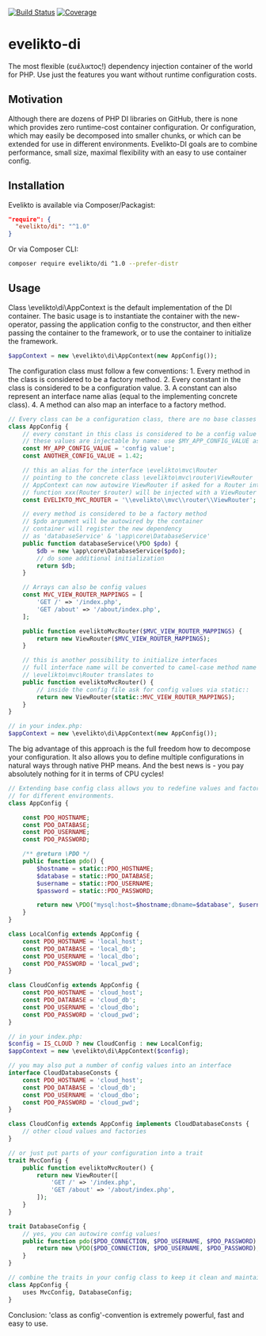 [![Build Status](https://travis-ci.com/ferderer/evelikto-di.svg?branch=master)](https://travis-ci.com/ferderer/evelikto-di)
[![Coverage](https://codecov.io/gh/ferderer/di/branch/master/graph/badge.svg)](https://codecov.io/gh/ferderer/di)

# evelikto-di
The most flexible (ευέλικτος!) dependency injection container of the world for PHP. Use just the features you want without runtime configuration costs.

## Motivation
Although there are dozens of PHP DI libraries on GitHub, there is none which provides zero runtime-cost container configuration. Or configuration, which may easily be decomposed into smaller chunks, or which can be extended for use in different environments.
Evelikto-DI goals are to combine performance, small size, maximal flexibility with an easy to use container config.

## Installation
Evelikto is available via Composer/Packagist:
```json
"require": {
  "evelikto/di": "^1.0"
}
```
Or via Composer CLI:
```bash
composer require evelikto/di ^1.0 --prefer-distr
```

## Usage
Class \evelikto\di\AppContext is the default implementation of the DI container. The basic usage is to instantiate the container with the new-operator, passing the application config to the constructor, and then either passing the container to the framework, or to use the container to initialize the framework.
```PHP
$appContext = new \evelikto\di\AppContext(new AppConfig());
```

The configuration class must follow a few conventions:
	1. Every method in the class is considered to be a factory method.
	2. Every constant in the class is considered to be a configuration value.
	3. A constant can also represent an interface name alias (equal to the implementing concrete class).
	4. A method can also map an interface to a factory method.

```PHP
// Every class can be a configuration class, there are no base classes
class AppConfig {
	// every constant in this class is considered to be a config value
	// these values are injectable by name: use $MY_APP_CONFIG_VALUE as argument
	const MY_APP_CONFIG_VALUE = 'config value';
	const ANOTHER_CONFIG_VALUE = 1.42;

	// this an alias for the interface \evelikto\mvc\Router
	// pointing to the concrete class \evelikto\mvc\router\ViewRouter
	// AppContext can now autowire ViewRouter if asked for a Router interface
	// function xxx(Router $router) will be injected with a ViewRouter instance.
	const EVELIKTO_MVC_ROUTER = '\\evelikto\\mvc\\router\\ViewRouter';

	// every method is considered to be a factory method
	// $pdo argument will be autowired by the container
	// container will register the new dependency
	// as 'databaseService' & '\app\core\DatabaseService'
	public function databaseService(\PDO $pdo) {
		$db = new \app\core\DatabaseService($pdo);
		// do some additional initialization
		return $db;
	}

	// Arrays can also be config values
	const MVC_VIEW_ROUTER_MAPPINGS = [
		'GET /' => '/index.php',
		'GET /about' => '/about/index.php',
	];

	public function eveliktoMvcRouter($MVC_VIEW_ROUTER_MAPPINGS) {
		return new ViewRouter($MVC_VIEW_ROUTER_MAPPINGS);
	}

	// this is another possibility to initialize interfaces
	// full interface name will be converted to camel-case method name
	// \evelikto\mvc\Router translates to
	public function eveliktoMvcRouter() {
		// inside the config file ask for config values via static::
		return new ViewRouter(static::MVC_VIEW_ROUTER_MAPPINGS);
	}
}

// in your index.php:
$appContext = new \evelikto\di\AppContext(new AppConfig());
```
The big advantage of this approach is the full freedom how to decompose your configuration. It also allows you to define multiple configurations in natural ways through native PHP means. And the best news is - you pay absolutely nothing for it in terms of CPU cycles!
```PHP
// Extending base config class allows you to redefine values and factories
// for different environments.
class AppConfig {

	const PDO_HOSTNAME;
	const PDO_DATABASE;
	const PDO_USERNAME;
	const PDO_PASSWORD;

	/** @return \PDO */
	public function pdo() {
		$hostname = static::PDO_HOSTNAME;
		$database = static::PDO_DATABASE;
		$username = static::PDO_USERNAME;
		$password = static::PDO_PASSWORD;

		return new \PDO("mysql:host=$hostname;dbname=$database", $username, $password);
	}
}

class LocalConfig extends AppConfig {
	const PDO_HOSTNAME = 'local_host';
	const PDO_DATABASE = 'local_db';
	const PDO_USERNAME = 'local_dbo';
	const PDO_PASSWORD = 'local_pwd';
}

class CloudConfig extends AppConfig {
	const PDO_HOSTNAME = 'cloud_host';
	const PDO_DATABASE = 'cloud_db';
	const PDO_USERNAME = 'cloud_dbo';
	const PDO_PASSWORD = 'cloud_pwd';
}

// in your index.php:
$config = IS_CLOUD ? new CloudConfig : new LocalConfig;
$appContext = new \evelikto\di\AppContext($config);

// you may also put a number of config values into an interface
interface CloudDatabaseConsts {
	const PDO_HOSTNAME = 'cloud_host';
	const PDO_DATABASE = 'cloud_db';
	const PDO_USERNAME = 'cloud_dbo';
	const PDO_PASSWORD = 'cloud_pwd';
}

class CloudConfig extends AppConfig implements CloudDatabaseConsts {
	// other cloud values and factories
}

// or just put parts of your configuration into a trait
trait MvcConfig {
	public function eveliktoMvcRouter() {
		return new ViewRouter([
			'GET /' => '/index.php',
			'GET /about' => '/about/index.php',
		]);
	}
}

trait DatabaseConfig {
	// yes, you can autowire config values!
	public function pdo($PDO_CONNECTION, $PDO_USERNAME, $PDO_PASSWORD) {
		return new \PDO($PDO_CONNECTION, $PDO_USERNAME, $PDO_PASSWORD);
	}
}

// combine the traits in your config class to keep it clean and maintainable.
class AppConfig {
	uses MvcConfig, DatabaseConfig;
}
```
Conclusion: 'class as config'-convention is extremely powerful, fast and easy to use.
